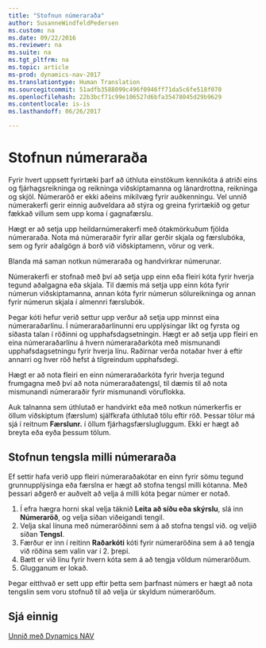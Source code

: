 ```yaml
---
title: "Stofnun númeraraða"
author: SusanneWindfeldPedersen
ms.custom: na
ms.date: 09/22/2016
ms.reviewer: na
ms.suite: na
ms.tgt_pltfrm: na
ms.topic: article
ms-prod: dynamics-nav-2017
ms.translationtype: Human Translation
ms.sourcegitcommit: 51adfb3588099c496f0946ff71da5c6fe518f070
ms.openlocfilehash: 22b3bcf71c99e106527d6bfa35478045d29b9629
ms.contentlocale: is-is
ms.lasthandoff: 06/26/2017

---
```


# <a name="create-number-series"></a>Stofnun númeraraða

Fyrir hvert uppsett fyrirtæki þarf að úthluta einstökum kennikóta á atriði eins og fjárhagsreikninga og reikninga viðskiptamanna og lánardrottna, reikninga og skjöl. Númeraröð er ekki aðeins mikilvæg fyrir auðkenningu. Vel unnið númerakerfi gerir einnig auðveldara að stýra og greina fyrirtækið og getur fækkað villum sem upp koma í gagnafærslu.

Hægt er að setja upp heildarnúmerakerfi með ótakmörkuðum fjölda númeraraða. Nota má númeraraðir fyrir allar gerðir skjala og færslubóka, sem og fyrir aðalgögn á borð við viðskiptamenn, vörur og verk.

Blanda má saman notkun númeraraða og handvirkrar númerunar.

Númerakerfi er stofnað með því að setja upp einn eða fleiri kóta fyrir hverja tegund aðalgagna eða skjala. Til dæmis má setja upp einn kóta fyrir númerun viðskiptamanna, annan kóta fyrir númerun sölureikninga og annan fyrir númerun skjala í almennri færslubók.

Þegar kóti hefur verið settur upp verður að setja upp minnst eina númeraraðarlínu. Í númeraraðarlínunni eru upplýsingar líkt og fyrsta og síðasta talan í röðinni og upphafsdagsetningin. Hægt er að setja upp fleiri en eina númeraraðarlínu á hvern númeraraðarkóta með mismunandi upphafsdagsetningu fyrir hverja línu. Raðirnar verða notaðar hver á eftir annarri og hver röð hefst á tilgreindum upphafsdegi.

Hægt er að nota fleiri en einn númeraraðarkóta fyrir hverja tegund frumgagna með því að nota númeraraðatengsl, til dæmis til að nota mismunandi númeraraðir fyrir mismunandi vöruflokka.

Auk talnanna sem úthlutað er handvirkt eða með notkun númerkerfis er öllum viðskiptum (færslum) sjálfkrafa úthlutað tölu eftir röð. Þessar tölur má sjá í reitnum **Færslunr.** í öllum fjárhagsfærslugluggum. Ekki er hægt að breyta eða eyða þessum tölum.

## <a name="to-create-relationships-between-number-series"></a>Stofnun tengsla milli númeraraða
Ef settir hafa verið upp fleiri númeraraðakótar en einn fyrir sömu tegund grunnupplýsinga eða færslna er hægt að stofna tengsl milli kótanna. Með þessari aðgerð er auðvelt að velja á milli kóta þegar númer er notað.

1. Í efra hægra horni skal velja táknið **Leita að síðu eða skýrslu**, slá inn **Númeraröð**, og velja síðan viðeigandi tengil.
2. Velja skal línuna með númeraröðinni sem á að stofna tengsl við. og veljið síðan **Tengsl**.
3. Færður er inn í reitinn **Raðarkóti** kóti fyrir númeraröðina sem á að tengja við röðina sem valin var í 2. þrepi.
4. Bætt er við línu fyrir hvern kóta sem á að tengja völdum númeraröðum.
5. Glugganum er lokað.

Þegar eitthvað er sett upp eftir þetta sem þarfnast númers er hægt að nota tengslin sem voru stofnuð til að velja úr skyldum númeraröðum.

## <a name="see-also"></a>Sjá einnig
[Unnið með Dynamics NAV](ui-work-product.md)

